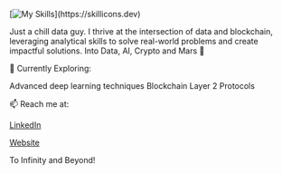 [![My Skills](https://skillicons.dev/icons?i=python,tensorflow,cs,postman,aws,azure,Solidity,)](https://skillicons.dev)

Just a chill data guy. I thrive at the intersection of data and blockchain, leveraging analytical skills to solve real-world problems and create impactful solutions. Into Data, AI, Crypto and Mars 🚀

🌱 Currently Exploring:

Advanced deep learning techniques
Blockchain Layer 2 Protocols

📫 Reach me at:

[LinkedIn](https://www.linkedin.com/in/isaaczarspada/)

[Website](Zarspada.com)

To Infinity and Beyond!
